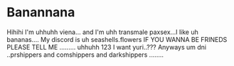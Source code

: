 # Banannana
 Hihihi I'm uhhuhh viena... and I'm uhh transmale paxsex...I like uh bananas.... My discord is uh seashells.flowers IF YOU WANNA BE FRINEDS PLEASE TELL ME ......... uhhuhh 123 I want yuri..??? Anyways um dni ..prshippers and comshippers and darkshippers .....… 
